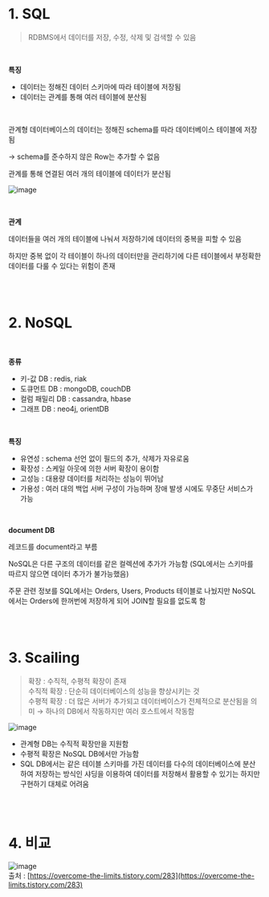 # 1. SQL

> RDBMS에서 데이터를 저장, 수정, 삭제 및 검색할 수 있음
> 

<br/>

**특징**

- 데이터는 정해진 데이터 스키마에 따라 테이블에 저장됨
- 데이터는 관계를 통해 여러 테이블에 분산됨

<br/>

관계형 데이터베이스의 데이터는 정해진 schema를 따라 데이터베이스 테이블에 저장됨

→ schema를 준수하지 않은 Row는 추가할 수 없음 

관계를 통해 연결된 여러 개의 테이블에 데이터가 분산됨

![image](https://user-images.githubusercontent.com/100047095/185764162-cee9f312-f9a3-4ce3-a293-210077f88cf2.png)

<br/>

**관계**

데이터들을 여러 개의 테이블에 나눠서 저장하기에 데이터의 중복을 피할 수 있음

하지만 중복 없이 각 테이블이 하나의 데이터만을 관리하기에 다른 테이블에서 부정확한 데이터를 다룰 수 있다는 위험이 존재

<br/><br/>

# 2. NoSQL

<br/>

**종류**

- 키-값 DB : redis, riak
- 도큐먼트 DB : mongoDB, couchDB
- 컬럼 패밀리 DB : cassandra, hbase
- 그래프 DB : neo4j, orientDB

<br/>

**특징**

- 유연성 : schema 선언 없이 필드의 추가, 삭제가 자유로움
- 확장성 : 스케일 아웃에 의한 서버 확장이 용이함
- 고성능 : 대용량 데이터를 처리하는 성능이 뛰어남
- 가용성 : 여러 대의 백업 서버 구성이 가능하며 장애 발생 시에도 무중단 서비스가 가능

<br/>

**document DB**

레코드를 document라고 부름

NoSQL은 다른 구조의 데이터를 같은 컬렉션에 추가가 가능함 (SQL에서는 스키마를 따르지 않으면 데이터 추가가 불가능했음) 

주문 관련 정보를 SQL에서는 Orders, Users, Products 테이블로 나눴지만 NoSQL에서는 Orders에 한꺼번에 저장하게 되어 JOIN할 필요를 없도록 함 

<br/><br/>

# 3. Scailing

> 확장 : 수직적, 수평적 확장이 존재<br/>
수직적 확장 : 단순히 데이터베이스의 성능을 향상시키는 것 <br/>
수평적 확장 : 더 많은 서버가 추가되고 데이터베이스가 전체적으로 분산됨을 의미 → 하나의 DB에서 작동하지만 여러 호스트에서 작동함<br/>
> 

![image](https://user-images.githubusercontent.com/100047095/185764157-8c10b78f-e23b-4c95-897e-bb4faf40b567.png)

- 관계형 DB는 수직적 확장만을 지원함
- 수평적 확장은 NoSQL DB에서만 가능함
- SQL DB에서는 같은 테이블 스키마를 가진 데이터를 다수의 데이터베이스에 분산하여 저장하는 방식인 샤딩을 이용하여 데이터를 저장해서 활용할 수 있기는 하지만 구현하기 대체로 어려움

<br/><br/>

# 4. 비교

![image](https://user-images.githubusercontent.com/100047095/185764149-51f78e94-9ea7-4196-a8e8-fe33711fcdc7.png)
<br/>
출처 : [https://overcome-the-limits.tistory.com/283](https://overcome-the-limits.tistory.com/283)
